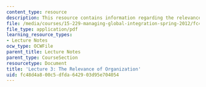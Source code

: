 ```yaml
---
content_type: resource
description: This resource contains information regarding the relevance of organization.
file: /media/courses/15-229-managing-global-integration-spring-2012/fc48d4a800c5dfda642903d95e704054_MIT15_229S12_lec03.pdf
file_type: application/pdf
learning_resource_types:
- Lecture Notes
ocw_type: OCWFile
parent_title: Lecture Notes
parent_type: CourseSection
resourcetype: Document
title: 'Lecture 3: The Relevance of Organization'
uid: fc48d4a8-00c5-dfda-6429-03d95e704054
---
```

